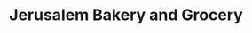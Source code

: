 ---
title: "Jerusalem Bakery and Grocery"
url: /raleigh/jerusalem-bakery-and-grocery/
shop: convenience
---
